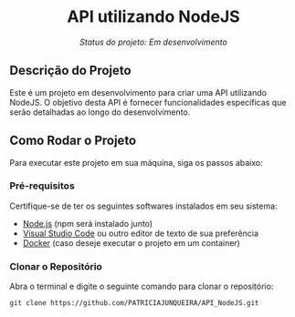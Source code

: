 <h1 align="center">API utilizando NodeJS</h1>
<p align="center">
  <em>Status do projeto: Em desenvolvimento</em>
</p>

## Descrição do Projeto
Este é um projeto em desenvolvimento para criar uma API utilizando NodeJS. O objetivo desta API é fornecer funcionalidades específicas que serão detalhadas ao longo do desenvolvimento.

## Como Rodar o Projeto
Para executar este projeto em sua máquina, siga os passos abaixo:

### Pré-requisitos
Certifique-se de ter os seguintes softwares instalados em seu sistema:
- [Node.js](https://nodejs.org) (npm será instalado junto)
- [Visual Studio Code](https://code.visualstudio.com) ou outro editor de texto de sua preferência
- [Docker](https://www.docker.com) (caso deseje executar o projeto em um container)

### Clonar o Repositório
Abra o terminal e digite o seguinte comando para clonar o repositório:

```bash
git clone https://github.com/PATRICIAJUNQUEIRA/API_NodeJS.git


   
